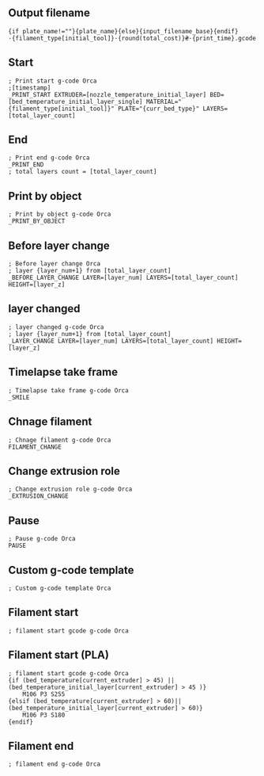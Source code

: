 ## Output filename
```
{if plate_name!=""}{plate_name}{else}{input_filename_base}{endif}·{filament_type[initial_tool]}·{round(total_cost)}₴·{print_time}.gcode
```

## Start
```
; Print start g-code Orca
;[timestamp]
_PRINT_START EXTRUDER=[nozzle_temperature_initial_layer] BED=[bed_temperature_initial_layer_single] MATERIAL="{filament_type[initial_tool]}" PLATE="{curr_bed_type}" LAYERS=[total_layer_count]
```
## End
```
; Print end g-code Orca
_PRINT_END
; total layers count = [total_layer_count]
```
## Print by object
```
; Print by object g-code Orca
_PRINT_BY_OBJECT
```
## Before layer change
```
; Before layer change Orca
; layer {layer_num+1} from [total_layer_count]
_BEFORE_LAYER_CHANGE LAYER=[layer_num] LAYERS=[total_layer_count] HEIGHT=[layer_z]
```

## layer changed
```
; layer changed g-code Orca
; layer {layer_num+1} from [total_layer_count]
_LAYER_CHANGE LAYER=[layer_num] LAYERS=[total_layer_count] HEIGHT=[layer_z]
```

## Timelapse take frame
```
; Timelapse take frame g-code Orca
_SMILE
```

## Chnage filament
```
; Chnage filament g-code Orca
FILAMENT_CHANGE
```
## Change extrusion role
```
; Change extrusion role g-code Orca
_EXTRUSION_CHANGE
```
## Pause
```
; Pause g-code Orca
PAUSE
```

## Custom g-code template
```
; Custom g-code template Orca
```

## Filament start
```
; filament start gcode g-code Orca
```

## Filament start (PLA)
```
; filament start gcode g-code Orca
{if (bed_temperature[current_extruder] > 45) ||(bed_temperature_initial_layer[current_extruder] > 45 )}
    M106 P3 S255
{elsif (bed_temperature[current_extruder] > 60)||(bed_temperature_initial_layer[current_extruder] > 60)}
    M106 P3 S180
{endif}
```

## Filament end
```
; filament end g-code Orca
```
